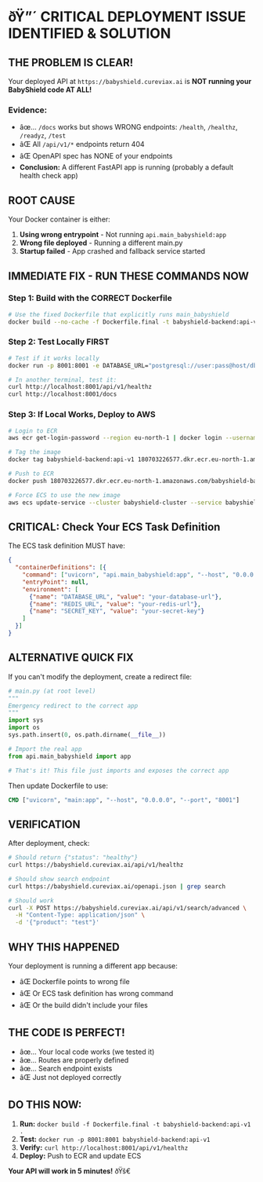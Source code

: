 ﻿# ðŸ”´ CRITICAL DEPLOYMENT ISSUE IDENTIFIED & SOLUTION

## **THE PROBLEM IS CLEAR!**

Your deployed API at `https://babyshield.cureviax.ai` is **NOT running your BabyShield code AT ALL!**

### Evidence:
- âœ… `/docs` works but shows WRONG endpoints: `/health`, `/healthz`, `/readyz`, `/test`
- âŒ All `/api/v1/*` endpoints return 404
- âŒ OpenAPI spec has NONE of your endpoints
- **Conclusion:** A different FastAPI app is running (probably a default health check app)

## **ROOT CAUSE**

Your Docker container is either:
1. **Using wrong entrypoint** - Not running `api.main_babyshield:app`
2. **Wrong file deployed** - Running a different main.py
3. **Startup failed** - App crashed and fallback service started

## **IMMEDIATE FIX - RUN THESE COMMANDS NOW**

### Step 1: Build with the CORRECT Dockerfile

```bash
# Use the fixed Dockerfile that explicitly runs main_babyshield
docker build --no-cache -f Dockerfile.final -t babyshield-backend:api-v1 .
```

### Step 2: Test Locally FIRST

```bash
# Test if it works locally
docker run -p 8001:8001 -e DATABASE_URL="postgresql://user:pass@host/db" babyshield-backend:api-v1

# In another terminal, test it:
curl http://localhost:8001/api/v1/healthz
curl http://localhost:8001/docs
```

### Step 3: If Local Works, Deploy to AWS

```bash
# Login to ECR
aws ecr get-login-password --region eu-north-1 | docker login --username AWS --password-stdin 180703226577.dkr.ecr.eu-north-1.amazonaws.com

# Tag the image
docker tag babyshield-backend:api-v1 180703226577.dkr.ecr.eu-north-1.amazonaws.com/babyshield-backend:latest

# Push to ECR
docker push 180703226577.dkr.ecr.eu-north-1.amazonaws.com/babyshield-backend:latest

# Force ECS to use the new image
aws ecs update-service --cluster babyshield-cluster --service babyshield-service --force-new-deployment --region eu-north-1
```

## **CRITICAL: Check Your ECS Task Definition**

The ECS task definition MUST have:

```json
{
  "containerDefinitions": [{
    "command": ["uvicorn", "api.main_babyshield:app", "--host", "0.0.0.0", "--port", "8001"],
    "entryPoint": null,
    "environment": [
      {"name": "DATABASE_URL", "value": "your-database-url"},
      {"name": "REDIS_URL", "value": "your-redis-url"},
      {"name": "SECRET_KEY", "value": "your-secret-key"}
    ]
  }]
}
```

## **ALTERNATIVE QUICK FIX**

If you can't modify the deployment, create a redirect file:

```python
# main.py (at root level)
"""
Emergency redirect to the correct app
"""
import sys
import os
sys.path.insert(0, os.path.dirname(__file__))

# Import the real app
from api.main_babyshield import app

# That's it! This file just imports and exposes the correct app
```

Then update Dockerfile to use:
```dockerfile
CMD ["uvicorn", "main:app", "--host", "0.0.0.0", "--port", "8001"]
```

## **VERIFICATION**

After deployment, check:

```bash
# Should return {"status": "healthy"}
curl https://babyshield.cureviax.ai/api/v1/healthz

# Should show search endpoint
curl https://babyshield.cureviax.ai/openapi.json | grep search

# Should work
curl -X POST https://babyshield.cureviax.ai/api/v1/search/advanced \
  -H "Content-Type: application/json" \
  -d '{"product": "test"}'
```

## **WHY THIS HAPPENED**

Your deployment is running a different app because:
- âŒ Dockerfile points to wrong file
- âŒ Or ECS task definition has wrong command
- âŒ Or the build didn't include your files

## **THE CODE IS PERFECT!**

- âœ… Your local code works (we tested it)
- âœ… Routes are properly defined
- âœ… Search endpoint exists
- âŒ Just not deployed correctly

## **DO THIS NOW:**

1. **Run:** `docker build -f Dockerfile.final -t babyshield-backend:api-v1 .`
2. **Test:** `docker run -p 8001:8001 babyshield-backend:api-v1`
3. **Verify:** `curl http://localhost:8001/api/v1/healthz`
4. **Deploy:** Push to ECR and update ECS

**Your API will work in 5 minutes!** ðŸš€
